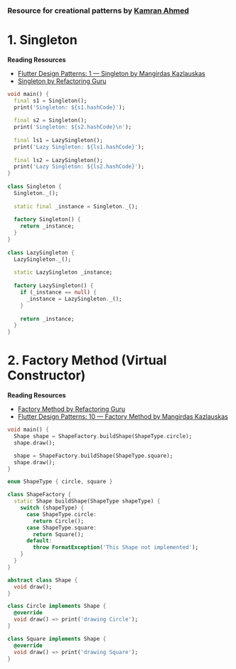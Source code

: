 ### Resource for creational patterns by [Kamran Ahmed](https://github.com/kamranahmedse/design-patterns-for-humans#creational-design-patterns)

# 1. Singleton

**Reading Resources**
- [Flutter Design Patterns: 1 — Singleton by Mangirdas Kazlauskas](https://medium.com/flutter-community/flutter-design-patterns-1-singleton-437f04e923ce)
- [Singleton by Refactoring Guru](https://refactoring.guru/design-patterns/singleton)

```dart
void main() {
  final s1 = Singleton();
  print('Singleton: ${s1.hashCode}');
​
  final s2 = Singleton();
  print('Singleton: ${s2.hashCode}\n');
​
  final ls1 = LazySingleton();
  print('Lazy Singleton: ${ls1.hashCode}');
​
  final ls2 = LazySingleton();
  print('Lazy Singleton: ${ls2.hashCode}');
}
​
class Singleton {
  Singleton._();
​
  static final _instance = Singleton._();
​
  factory Singleton() {
    return _instance;
  }
}
​
class LazySingleton {
  LazySingleton._();
​
  static LazySingleton _instance;
​
  factory LazySingleton() {
    if (_instance == null) {
      _instance = LazySingleton._();
    }
​
    return _instance;
  }
}
```

# 2. Factory Method (Virtual Constructor)

**Reading Resources**
  - [Factory Method by Refactoring Guru](https://refactoring.guru/design-patterns/factory-method)
  - [Flutter Design Patterns: 10 — Factory Method by Mangirdas Kazlauskas](https://mkobuolys.medium.com/flutter-design-patterns-10-factory-method-c53ad11d863f)

```dart
void main() {
  Shape shape = ShapeFactory.buildShape(ShapeType.circle);
  shape.draw();

  shape = ShapeFactory.buildShape(ShapeType.square);
  shape.draw();
}

enum ShapeType { circle, square }

class ShapeFactory {
  static Shape buildShape(ShapeType shapeType) {
    switch (shapeType) {
      case ShapeType.circle:
        return Circle();
      case ShapeType.square:
        return Square();
      default:
        throw FormatException('This Shape not implemented');
    }
  }
}

abstract class Shape {
  void draw();
}

class Circle implements Shape {
  @override
  void draw() => print('drawing Circle');
}

class Square implements Shape {
  @override
  void draw() => print('drawing Square');
}
```
